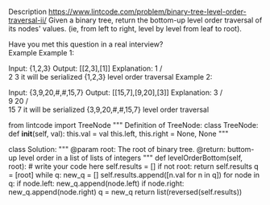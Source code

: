 Description
https://www.lintcode.com/problem/binary-tree-level-order-traversal-ii/
Given a binary tree, return the bottom-up level order traversal of its nodes' values. (ie, from left to right, level by level from leaf to root).

Have you met this question in a real interview?  
Example
Example 1:

Input:
{1,2,3}
Output:
[[2,3],[1]]
Explanation:
    1
   / \
  2   3
it will be serialized {1,2,3}
level order traversal
Example 2:

Input:
{3,9,20,#,#,15,7}
Output:
[[15,7],[9,20],[3]]
Explanation:
    3
   / \
  9  20
    /  \
   15   7
it will be serialized {3,9,20,#,#,15,7}
level order traversal


from lintcode import TreeNode
"""
Definition of TreeNode:
class TreeNode:
    def __init__(self, val):
        this.val = val
        this.left, this.right = None, None
"""


class Solution:
    """
    @param root: The root of binary tree.
    @return: buttom-up level order in a list of lists of integers
    """
    def levelOrderBottom(self, root):
        # write your code here
        self.results = []
        if not root:
            return self.results
        q = [root]
        while q:
            new_q = []
            self.results.append([n.val for n in q])
            for node in q:
                if node.left:
                    new_q.append(node.left)
                if node.right:
                    new_q.append(node.right)
            q = new_q
        return list(reversed(self.results))
